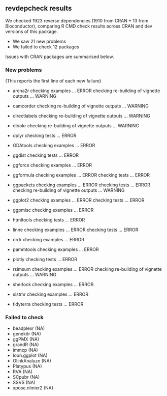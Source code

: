 ## revdepcheck results

We checked 1923 reverse dependencies (1910 from CRAN + 13 from Bioconductor), comparing R CMD check results across CRAN and dev versions of this package.

 * We saw 21 new problems
 * We failed to check 12 packages

Issues with CRAN packages are summarised below.

### New problems
(This reports the first line of each new failure)

* arena2r
  checking examples ... ERROR
  checking re-building of vignette outputs ... WARNING

* camcorder
  checking re-building of vignette outputs ... WARNING

* directlabels
  checking re-building of vignette outputs ... WARNING

* dlookr
  checking re-building of vignette outputs ... WARNING

* dplyr
  checking tests ... ERROR

* GDAtools
  checking examples ... ERROR

* ggdist
  checking tests ... ERROR

* ggforce
  checking examples ... ERROR

* ggformula
  checking examples ... ERROR
  checking tests ... ERROR

* ggpackets
  checking examples ... ERROR
  checking tests ... ERROR
  checking re-building of vignette outputs ... WARNING

* ggplot2
  checking examples ... ERROR
  checking tests ... ERROR

* ggpmisc
  checking examples ... ERROR

* htmltools
  checking tests ... ERROR

* linne
  checking examples ... ERROR
  checking tests ... ERROR

* ordr
  checking examples ... ERROR

* pammtools
  checking examples ... ERROR

* plotly
  checking tests ... ERROR

* rsimsum
  checking examples ... ERROR
  checking re-building of vignette outputs ... WARNING

* sherlock
  checking examples ... ERROR

* sistmr
  checking examples ... ERROR

* tidyterra
  checking tests ... ERROR

### Failed to check

* beadplexr     (NA)
* genekitr      (NA)
* ggPMX         (NA)
* grandR        (NA)
* immcp         (NA)
* loon.ggplot   (NA)
* OlinkAnalyze  (NA)
* Platypus      (NA)
* RVA           (NA)
* SCpubr        (NA)
* SSVS          (NA)
* xpose.nlmixr2 (NA)
